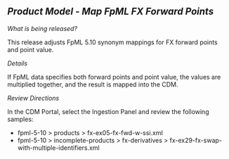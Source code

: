## *Product Model - Map FpML FX Forward Points*

_What is being released?_

This release adjusts FpML 5.10 synonym mappings for FX forward points and point value.  

_Details_

If FpML data specifies both forward points and point value, the values are multiplied together, and the result is mapped into the CDM.

_Review Directions_

In the CDM Portal, select the Ingestion Panel and review the following samples:

- fpml-5-10 > products > fx-ex05-fx-fwd-w-ssi.xml
- fpml-5-10 > incomplete-products > fx-derivatives > fx-ex29-fx-swap-with-multiple-identifiers.xml
